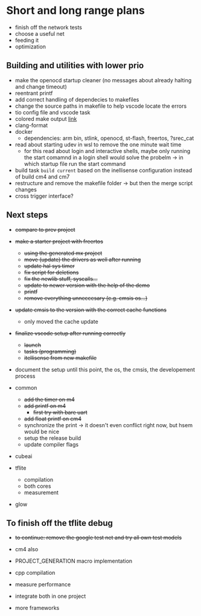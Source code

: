 # Short and long range plans

* finish off the network tests
* choose a useful net
* feeding it
* optimization

## Building and utilities with lower prio

* make the openocd startup cleaner (no messages about already halting and change timeout)
* reentrant printf
* add correct handling of dependecies to makefiles
* change the source paths in makefile to help vscode locate the errors
* tio config file and vscode task
* colored make output [link](https://stackoverflow.com/questions/6436563/how-can-i-highlight-the-warning-and-error-lines-in-the-make-output)
* clang-format
* docker
  * dependencies: arm bin, stlink, openocd, st-flash, freertos, ?srec_cat
* read about starting udev in wsl to remove the one minute wait time
  * for this read about login and interactive shells, maybe only running the start comamnd in a login shell would solve the probelm -> in which startup file run the start command
* build task `build current` based on the inellisense configuration instead of build cm4 and cm7
* restructure and remove the makefile folder -> but then the merge script changes
* cross trigger interface?

## Next steps

* ~~compare to prev project~~
* ~~make a starter project with freertos~~
  * ~~using the generated mx project~~
  * ~~move (update) the drivers as well after running~~
  * ~~update hal sys timer~~
  * ~~fix script for deletions~~
  * ~~fix the newlib stuff, syscalls...~~
  * ~~update to newer version with the help of the demo~~
  * ~~printf~~
  * ~~remove everything unneccesary (e.g. cmsis os...)~~
* ~~update cmsis to the version with the correct cache functions~~
  * only moved the cache update
* ~~finalize vscode setup after running correctly~~
  * ~~launch~~
  * ~~tasks (programming)~~
  * ~~itellisense from new makefile~~
* document the setup until this point, the os, the cmsis, the developement process

* common
  * ~~add the timer on m4~~
  * ~~add printf on m4~~
    * ~~first try with bare uart~~
  * ~~add float printf on cm4~~
  * synchronize the print -> it doesn't even conflict right now, but hsem would be nice
  * setup the release build
  * update compiler flags

* cubeai
* tflite
  * compilation
  * both cores
  * measurement
* glow

## To finish off the tflite debug

* ~~to continue: remove the google test net and try all own test models~~
* cm4 also
* PROJECT_GENERATION macro implementation
* cpp compilation
* measure performance
* integrate both in one project

* more frameworks